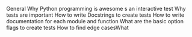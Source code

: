General
Why Python programming is awesome
s an interactive test
Why tests are important
How to write Docstrings to create tests
How to write documentation for each module and function
What are the basic option flags to create tests
How to find edge casesWhat